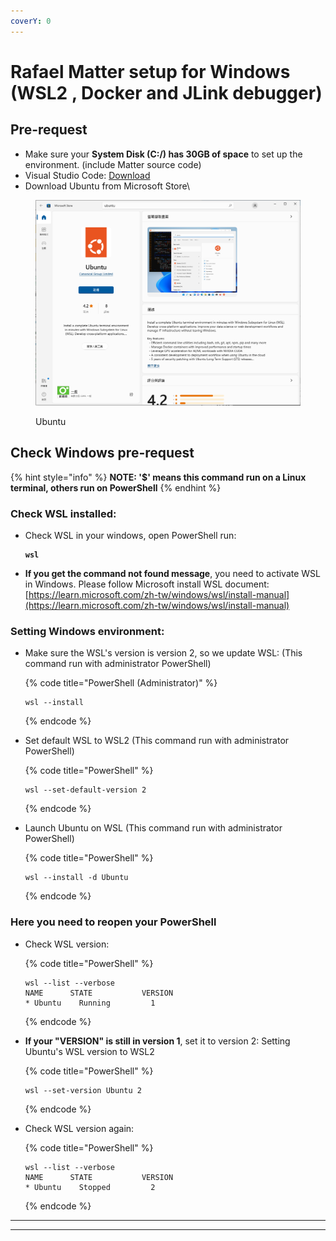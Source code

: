 ```yaml
---
coverY: 0
---
```


# Rafael Matter setup for Windows (WSL2 , Docker and JLink debugger)

## Pre-request

* Make sure your **System Disk (C:/) has 30GB of space** to set up the environment. (include Matter source code)
* Visual Studio Code: [Download](https://code.visualstudio.com/Download)
* Download Ubuntu from Microsoft Store\


<figure><img src=".gitbook/assets/ubuntu_install.png" alt=""><figcaption><p>Ubuntu</p></figcaption></figure>

## Check Windows pre-request

{% hint style="info" %}
**NOTE: '$' means this command run on a Linux terminal, others run on PowerShell**
{% endhint %}

### Check WSL installed:

*   Check WSL in your windows, open PowerShell run:

    <pre class="language-powershell" data-title="PowerShell"><code class="lang-powershell"><strong>wsl
    </strong></code></pre>
* **If you get the command not found message**, you need to activate WSL in Windows. Please follow Microsoft install WSL document: [https://learn.microsoft.com/zh-tw/windows/wsl/install-manual](https://learn.microsoft.com/zh-tw/windows/wsl/install-manual)

### Setting Windows environment:

*   Make sure the WSL's version is version 2, so we update WSL: (This command run with administrator PowerShell)

    {% code title="PowerShell (Administrator)" %}
    ```
    wsl --install
    ```
    {% endcode %}
*   Set default WSL to WSL2 (This command run with administrator PowerShell)

    {% code title="PowerShell" %}
    ```
    wsl --set-default-version 2
    ```
    {% endcode %}
*   Launch Ubuntu on WSL (This command run with administrator PowerShell)

    {% code title="PowerShell" %}
    ```
    wsl --install -d Ubuntu
    ```
    {% endcode %}

### **Here you need to reopen your PowerShell**

*   Check WSL version:

    {% code title="PowerShell" %}
    ```
    wsl --list --verbose
    NAME      STATE           VERSION
    * Ubuntu    Running         1
    ```
    {% endcode %}
*   **If your "VERSION" is still in version 1**, set it to version 2: Setting Ubuntu's WSL version to WSL2

    {% code title="PowerShell" %}
    ```
    wsl --set-version Ubuntu 2
    ```
    {% endcode %}
*   Check WSL version again:

    {% code title="PowerShell" %}
    ```
    wsl --list --verbose
    NAME      STATE           VERSION
    * Ubuntu    Stopped         2
    ```
    {% endcode %}

***

***

